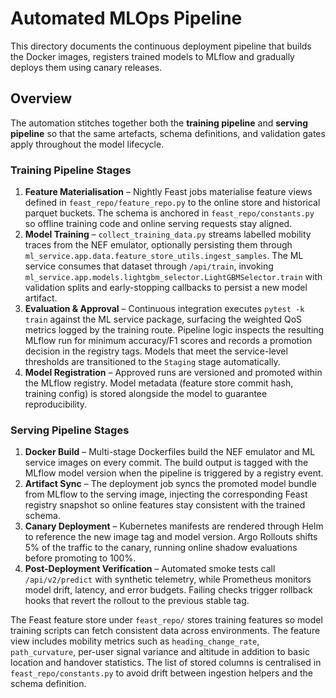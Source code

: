 # Automated MLOps Pipeline

This directory documents the continuous deployment pipeline that builds the
Docker images, registers trained models to MLflow and gradually deploys them
using canary releases.

## Overview
The automation stitches together both the **training pipeline** and
**serving pipeline** so that the same artefacts, schema definitions, and
validation gates apply throughout the model lifecycle.

### Training Pipeline Stages
1. **Feature Materialisation** – Nightly Feast jobs materialise feature views
   defined in `feast_repo/feature_repo.py` to the online store and historical
   parquet buckets. The schema is anchored in
   `feast_repo/constants.py` so offline training code and online serving
   requests stay aligned.
2. **Model Training** – `collect_training_data.py` streams labelled mobility
   traces from the NEF emulator, optionally persisting them through
   `ml_service.app.data.feature_store_utils.ingest_samples`. The ML service
   consumes that dataset through `/api/train`, invoking
   `ml_service.app.models.lightgbm_selector.LightGBMSelector.train` with
   validation splits and early-stopping callbacks to persist a new model
   artifact.
3. **Evaluation & Approval** – Continuous integration executes
   `pytest -k train` against the ML service package, surfacing the weighted QoS
   metrics logged by the training route. Pipeline logic inspects the resulting
   MLflow run for minimum accuracy/F1 scores and records a promotion decision in
   the registry tags. Models that meet the service-level thresholds are
   transitioned to the `Staging` stage automatically.
4. **Model Registration** – Approved runs are versioned and promoted within the
   MLflow registry. Model metadata (feature store commit hash, training config)
   is stored alongside the model to guarantee reproducibility.

### Serving Pipeline Stages
1. **Docker Build** – Multi-stage Dockerfiles build the NEF emulator and ML
   service images on every commit. The build output is tagged with the MLflow
   model version when the pipeline is triggered by a registry event.
2. **Artifact Sync** – The deployment job syncs the promoted model bundle from
   MLflow to the serving image, injecting the corresponding Feast registry
   snapshot so online features stay consistent with the trained schema.
3. **Canary Deployment** – Kubernetes manifests are rendered through Helm to
   reference the new image tag and model version. Argo Rollouts shifts 5% of the
   traffic to the canary, running online shadow evaluations before promoting to
   100%.
4. **Post-Deployment Verification** – Automated smoke tests call
   `/api/v2/predict` with synthetic telemetry, while Prometheus monitors model
   drift, latency, and error budgets. Failing checks trigger rollback hooks that
   revert the rollout to the previous stable tag.

The Feast feature store under `feast_repo/` stores training features so model
training scripts can fetch consistent data across environments. The feature view
includes mobility metrics such as `heading_change_rate`, `path_curvature`,
per-user signal variance and altitude in addition to basic location and
handover statistics. The list of stored columns is centralised in
`feast_repo/constants.py` to avoid drift between ingestion helpers and the
schema definition.
